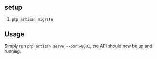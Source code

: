 ## setup

1. `php artisan migrate`

## Usage

Simply run `php artisan serve --port=8001`, the API should now be up and running.